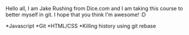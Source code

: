 Hello all, I am Jake Rushing from Dice.com and I am taking this course to better myself in git. I hope that you think I'm awesome! :D

*Javascript
*Git
*HTML/CSS
*Killing history using git rebase

